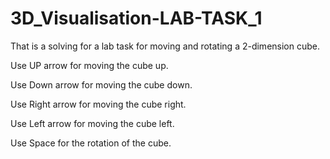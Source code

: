 # 3D_Visualisation-LAB-TASK_1

That is a solving for a lab task for moving and rotating a 2-dimension cube.

Use UP arrow for moving the cube up.

Use Down arrow for moving the cube down.

Use Right arrow for moving the cube right.

Use Left arrow for moving the cube left.

Use Space for the rotation of the cube.
